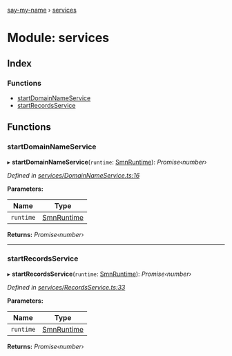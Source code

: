[say-my-name](../README.md) › [services](services.md)

# Module: services

## Index

### Functions

* [startDomainNameService](services.md#startdomainnameservice)
* [startRecordsService](services.md#startrecordsservice)

## Functions

###  startDomainNameService

▸ **startDomainNameService**(`runtime`: [SmnRuntime](runtime.md#smnruntime)): *Promise‹number›*

*Defined in [services/DomainNameService.ts:16](https://github.com/matthewjosephtaylor/say-my-name/blob/0262347/src/js/services/DomainNameService.ts#L16)*

**Parameters:**

Name | Type |
------ | ------ |
`runtime` | [SmnRuntime](runtime.md#smnruntime) |

**Returns:** *Promise‹number›*

___

###  startRecordsService

▸ **startRecordsService**(`runtime`: [SmnRuntime](runtime.md#smnruntime)): *Promise‹number›*

*Defined in [services/RecordsService.ts:33](https://github.com/matthewjosephtaylor/say-my-name/blob/0262347/src/js/services/RecordsService.ts#L33)*

**Parameters:**

Name | Type |
------ | ------ |
`runtime` | [SmnRuntime](runtime.md#smnruntime) |

**Returns:** *Promise‹number›*
